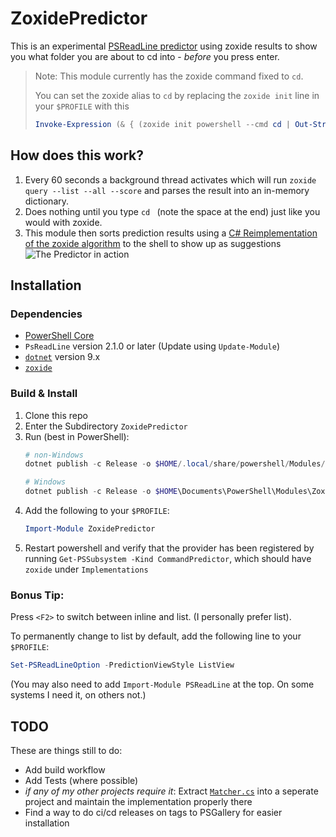 ﻿# ZoxidePredictor

This is an
experimental [PSReadLine predictor](https://learn.microsoft.com/en-us/powershell/scripting/learn/shell/using-predictors)
using zoxide results to show you what folder you are about to cd into - *before* you press enter.

> Note: This module currently has the zoxide command fixed to ``cd``.
>
> You can set the zoxide alias to ``cd`` by replacing the ``zoxide init`` line in your ``$PROFILE`` with this
>
> ```powershell
> Invoke-Expression (& { (zoxide init powershell --cmd cd | Out-String) })
> ```

## How does this work?

1. Every 60 seconds a background thread activates which will run ``zoxide query --list --all --score`` and parses the result into an in-memory dictionary.
2. Does nothing until you type ``cd `` (note the space at the end) just like you would with zoxide.
3. This module then sorts prediction results using a [C# Reimplementation of the zoxide algorithm](./ZoxidePredictor/Lib/Matcher.cs) to the shell to show up as suggestions
    ![The Predictor in action](./assets/predictor_in_action.png)

## Installation

### Dependencies

- [PowerShell Core](https://github.com/powerShell/powerShell)
- ``PsReadLine`` version 2.1.0 or later (Update using ``Update-Module``)
- [``dotnet``](https://dot.net) version 9.x
- [``zoxide``](https://github.com/ajeetdsouza/zoxide)

### Build & Install

1. Clone this repo
2. Enter the Subdirectory ``ZoxidePredictor``
3. Run (best in PowerShell):
    ```powershell
   # non-Windows
   dotnet publish -c Release -o $HOME/.local/share/powershell/Modules/ZoxidePredictor

   # Windows
   dotnet publish -c Release -o $HOME\Documents\PowerShell\Modules\ZoxidePredictor
   ```
4. Add the following to your ``$PROFILE``:
    ```powershell
    Import-Module ZoxidePredictor
    ```
5. Restart powershell and verify that the provider has been registered by running ``Get-PSSubsystem -Kind CommandPredictor``, which should have ``zoxide`` under ``Implementations``

### Bonus Tip:

Press ``<F2>`` to switch between inline and list. (I personally prefer list).

To permanently change to list by default, add the following line to your ``$PROFILE``:

```powershell
Set-PSReadLineOption -PredictionViewStyle ListView
```

(You may also need to add ``Import-Module PSReadLine`` at the top. On some systems I need it, on others not.)

## TODO

These are things still to do:

- Add build workflow
- Add Tests (where possible)
- *if any of my other projects require it*: Extract [`Matcher.cs`](./ZoxidePredictor/Lib/Matcher.cs) into a seperate project and maintain the implementation properly there
- Find a way to do ci/cd releases on tags to PSGallery for easier installation
